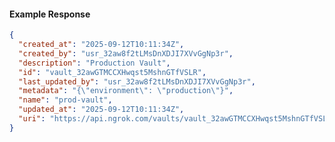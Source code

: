 <!-- Code generated for API Clients. DO NOT EDIT. -->

#### Example Response

```json
{
  "created_at": "2025-09-12T10:11:34Z",
  "created_by": "usr_32aw8f2tLMsDnXDJI7XVvGgNp3r",
  "description": "Production Vault",
  "id": "vault_32awGTMCCXHwqst5MshnGTfVSLR",
  "last_updated_by": "usr_32aw8f2tLMsDnXDJI7XVvGgNp3r",
  "metadata": "{\"environment\": \"production\"}",
  "name": "prod-vault",
  "updated_at": "2025-09-12T10:11:34Z",
  "uri": "https://api.ngrok.com/vaults/vault_32awGTMCCXHwqst5MshnGTfVSLR"
}
```
